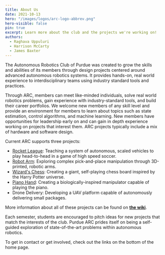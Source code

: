 ```yaml
---
title: About Us
date: 2021-10-13
hero: "/images/logos/arc-logo-abbrev.png"
hero-visible: false
pin: true
excerpt: Learn more about the club and the projects we're working on!
authors:
  - Raghava Uppuluri
  - Harrison McCarty
  - James Baxter
---
```


The Autonomous Robotics Club of Purdue was created to grow the skills and abilities of its members through design projects centered around advanced autonomous robotics systems. It provides hands-on, real world experience to interdisciplinary teams using industry standard tools and practices.

Through ARC, members can meet like-minded individuals, solve real world robotics problems, gain experience with industry-standard tools, and build their career portfolios. We welcome new members of any skill level and provide an environment for members to learn about topics such as state estimation, control algorithms, and machine learning. New members have opportunities for leadership early on and can gain in depth experience working on projects that interest them. ARC projects typically include a mix of hardware and software design.

Current ARC supports three projects:

- [Rocket League](https://wiki.purduearc.com/wiki/rocket-league/overview): Teaching a system of autonomous, scaled vehicles to play head-to-head in a game of high speed soccer.
- [Robot Arm](https://wiki.purduearc.com/wiki/robot-arm/start-here): Exploring complex pick-and-place manipulation through 3D-printed, robotic arms.
- [Wizard's Chess](https://wiki.purduearc.com/wiki/wizards-chess/start-here): Creating a giant, self-playing chess board inspired by the Harry Potter universe.
- [Piano Hand](https://wiki.purduearc.com/wiki/piano-hand/start-here): Creating a biologically-inspired manipulator capable of playing the piano.
- Drone Delivery: Developing a UAV platform capable of autonomously delivering small packages.

More information about all of these projects can be found on **[the wiki](https://wiki.purduearc.com/)**.

Each semester, students are encouraged to pitch ideas for new projects that match the interests of the club. Purdue ARC prides itself on being a self-guided exploration of state-of-the-art problems within autonomous robotics.

To get in contact or get involved, check out the links on the bottom of the home page.
